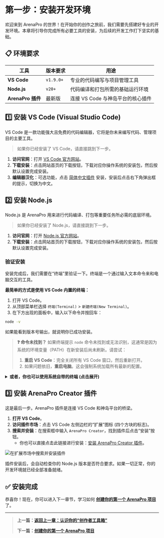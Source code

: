 # 第一步：安装开发环境

欢迎来到 ArenaPro 的世界！在开始你的创作之旅前，我们需要先搭建好专业的开发环境。本章将引导你完成所有必要工具的安装，为后续的开发工作打下坚实的基础。

## 📋 环境要求

| 工具              | 版本要求  | 用途                              |
| ----------------- | --------- | --------------------------------- |
| **VS Code**       | `v1.9.0+` | 专业的代码编写与项目管理工具      |
| **Node.js**       | `v20+`    | 代码编译和打包所需的基础运行环境  |
| **ArenaPro 插件** | 最新版    | 连接 VS Code 与神岛平台的核心插件 |

## 1️⃣ 安装 VS Code (Visual Studio Code)

VS Code 是一款功能强大且免费的代码编辑器，它将是你未来编写代码、管理项目的主要工具。

> 如果你已经安装了 VS Code，请直接跳到下一步。

1.  **访问官网**：打开 [VS Code 官方网站](https://code.visualstudio.com/)。
2.  **下载安装**：点击网站首页的下载按钮，下载对应你操作系统的安装包，然后按默认设置完成安装。
3.  **编辑器汉化**：可选功能，点击 [简体中文插件](vscode:extension/MS-CEINTL.vscode-language-pack-zh-hans) 安装，安装后点击右下角弹出框的提示，切换为中文。

## 2️⃣ 安装 Node.js

Node.js 是 ArenaPro 用来进行代码编译、打包等重要任务所必需的底层环境。

> 如果你已经安装了 Node.js，请直接跳到下一步。

1.  **访问官网**：打开 [Node.js 官方网站](https://nodejs.org/)。
2.  **下载安装**：点击网站首页的下载按钮，下载对应你操作系统的安装包，然后按默认设置完成安装。

### 验证安装

安装完成后，我们需要在“终端”里验证一下。终端是一个通过输入文本命令来和电脑交互的工具。

**最简单的方式是使用 VS Code 内置的终端：**

1.  打开 VS Code。
2.  从顶部菜单栏选择 `终端(Terminal)` > `新建终端(New Terminal)`。
3.  在下方出现的面板中，输入以下命令并按回车：

```bash
node -v
```

如果能看到版本号输出，就说明你已成功安装。

> **❓ 命令未找到？**
> 如果终端提示 `node` 命令未找到或无法识别，这通常是因为系统的环境变量（PATH）在新安装后尚未刷新。请尝试：
>
> 1.  **重启 VS Code**：完全关闭所有 VS Code 窗口，然后重新打开。
> 2.  如果问题依旧，**重启电脑**。这会强制系统加载所有最新的配置。

<details>
<summary><b>或者，你也可以使用系统自带的终端 (点击展开)</b></summary>

- **Windows 用户**:
  - 按下 `Win` 键，输入 `cmd` 或 `PowerShell`，然后打开它。
- **macOS 用户**:
  - 在 `Launchpad` (启动台) 的 `其他` 文件夹里找到 `终端 (Terminal)`。
  - 或者，按下 `Cmd + 空格`，输入 `Terminal` 并打开。

</details>

## 3️⃣ 安装 ArenaPro Creator 插件

这是最后一步。ArenaPro 插件是连接 VS Code 和神岛平台的桥梁。

1.  **打开 VS Code**。
2.  **访问插件市场**：点击 VS Code 左侧边栏的“扩展”图标 (四个方块的标志)。
3.  **搜索并安装**：在搜索框中输入 `ArenaPro Creator`，找到插件后点击“安装”按钮。
    - 你也可以直接点击此链接进行安装：[安装 ArenaPro Creator 插件](vscode:extension/box3lab.box3arenapro)。

![在扩展市场中搜索并安装插件](/QQ20240926-151900.png)

插件安装后，会自动检查你的 Node.js 版本是否符合要求。如果一切正常，你的开发环境就已经全部准备就绪。

## ✅ 安装完成

恭喜你！现在，你可以进入下一章节，学习如何 **[创建你的第一个 ArenaPro 项目](./02-create-project.md)** 了。

---

> **上一篇：[返回上一章：认识你的“创作者工具箱”](../01-introduction/00-toolbox-introduction.md)**
>
> **下一篇：[创建你的第一个 ArenaPro 项目](./02-create-project.md)**
